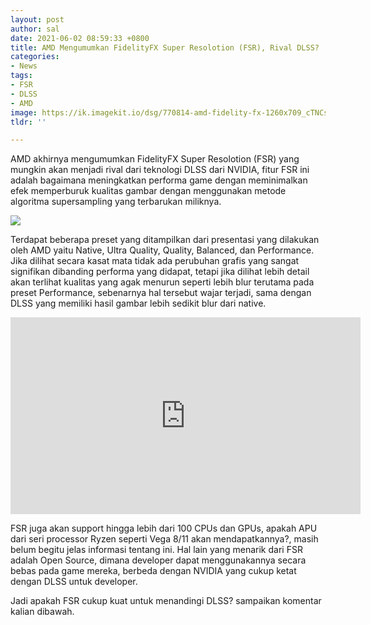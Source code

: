 ```yaml
---
layout: post
author: sal
date: 2021-06-02 08:59:33 +0800
title: AMD Mengumumkan FidelityFX Super Resolotion (FSR), Rival DLSS?
categories:
- News
tags:
- FSR
- DLSS
- AMD
image: https://ik.imagekit.io/dsg/770814-amd-fidelity-fx-1260x709_cTNCspc3w0U.jpg
tldr: ''

---
```

AMD akhirnya mengumumkan FidelityFX Super Resolotion (FSR) yang mungkin akan menjadi rival dari teknologi DLSS dari NVIDIA, fitur FSR ini adalah bagaimana meningkatkan performa game dengan meminimalkan efek memperburuk kualitas gambar dengan menggunakan metode algoritma supersampling yang terbarukan miliknya.

![](https://ik.imagekit.io/dsg/Screenshot_2021-06-02_090841_VPOz25mUdwH.png)

Terdapat beberapa preset yang ditampilkan dari presentasi yang dilakukan oleh AMD yaitu Native, Ultra Quality, Quality, Balanced, dan Performance. Jika dilihat secara kasat mata tidak ada perubuhan grafis yang sangat signifikan dibanding performa yang didapat, tetapi jika dilihat lebih detail akan terlihat kualitas yang agak menurun seperti lebih blur terutama pada preset Performance, sebenarnya hal tersebut wajar terjadi, sama dengan DLSS yang memiliki hasil gambar lebih sedikit blur dari native.

<iframe width="560" height="315" src="https://www.youtube.com/embed/eHPmkJzwOFc" title="YouTube video player" frameborder="0" allow="accelerometer; autoplay; clipboard-write; encrypted-media; gyroscope; picture-in-picture" allowfullscreen></iframe>

FSR juga akan support hingga lebih dari 100 CPUs dan GPUs, apakah APU dari seri processor Ryzen seperti Vega 8/11 akan mendapatkannya?, masih belum begitu jelas informasi tentang ini. Hal lain yang menarik dari FSR adalah Open Source, dimana developer dapat menggunakannya secara bebas pada game mereka, berbeda dengan NVIDIA yang cukup ketat dengan DLSS untuk developer.

Jadi apakah FSR cukup kuat untuk menandingi DLSS? sampaikan komentar kalian dibawah.